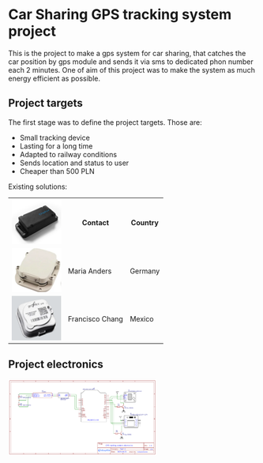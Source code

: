 <h1>Car Sharing GPS tracking system project</h1>

<p>This is the project to make a gps system for car sharing, that catches the car position by gps module and sends it via sms to dedicated phon number each 2 minutes. One of aim of this project was to make the system as much energy efficient as possible.</p>

<h2><b>Project targets</b></h2> 

<p>The first stage was to define the project targets. Those are:</p>
<ul>
  <li>Small tracking device</li>
  <li>Lasting for a long time</li>
  <li>Adapted to railway conditions</li>
  <li>Sends location and status to user</li>
  <li>Cheaper than 500 PLN</li>
</ul>

<p>Existing solutions:</p>
<table>
  <tr>
    <th><img src="images/device1.png" alt="Alt Text" width="100"/></th>
    <th>Contact</th>
    <th>Country</th>
  </tr>
  <tr>
    <td><img src="images/device2.png" alt="Alt Text" width="100"/></td>
    <td>Maria Anders</td>
    <td>Germany</td>
  </tr>
  <tr>
    <td><img src="images/device3.png" alt="Alt Text" width="100"/></td>
    <td>Francisco Chang</td>
    <td>Mexico</td>
  </tr>
</table>


<h2><b>Project electronics</b></h2> 



<img src="images/circuitry.png" alt="Alt Text" width="300"/>
